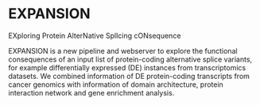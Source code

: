 # EXPANSION
EXploring Protein AlterNative SplIcing cONsequence 

EXPANSION is a new pipeline and webserver to explore the functional consequences of an input list of protein-coding alternative splice variants, for example differentially expressed (DE) instances from transcriptomics datasets. We combined information of DE protein-coding transcripts from cancer genomics with information of domain architecture, protein interaction network and gene enrichment analysis.


